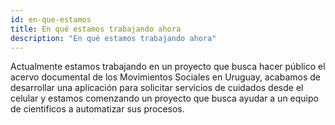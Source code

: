 ```yaml
---
id: en-que-estamos
title: En qué estamos trabajando ahora
description: "En qué estamos trabajando ahora"
---
```


Actualmente estamos trabajando en un proyecto que busca hacer público el acervo documental de los Movimientos Sociales en Uruguay, acabamos de desarrollar una aplicación para solicitar servicios de cuidados desde el celular y estamos comenzando un proyecto que busca ayudar a un equipo de cientificos a automatizar sus procesos.